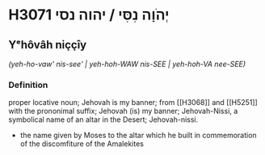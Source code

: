 # H3071 יְהֹוָה נִסִּי / יהוה נסי

## Yᵉhôvâh niççîy

_(yeh-ho-vaw' nis-see' | yeh-hoh-WAW nis-SEE | yeh-hoh-VA nee-SEE)_

### Definition

proper locative noun; Jehovah is my banner; from [[H3068]] and [[H5251]] with the prononimal suffix; Jehovah (is) my banner; Jehovah-Nissi, a symbolical name of an altar in the Desert; Jehovah-nissi.

- the name given by Moses to the altar which he built in commemoration of the discomfiture of the Amalekites
